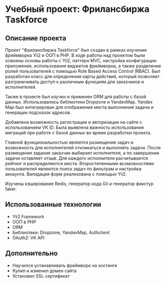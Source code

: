 # Учебный проект: Фрилансбиржа Taskforce

## Описание проекта

Проект "Фрилансбиржа Taskforce" был создан в рамках изучения фреймворка Yii2 и ООП в PHP. В ходе работы над проектом были освоены основы работы с Yii2, паттерн MVC, настройка конфигурации приложения, использование виджетов фреймворка, а также разделение ролей пользователей с помощью Role Based Access Control (RBAC). Был разработан класс для определения карты действий, который позволяет разграничивать доступ к различным функциям для заказчиков и исполнителей.

Также в проекте был изучен и применен ORM для работы с базой данных. Использовались библиотеки Dropzone и YandexMap. Yandex Map был интегрирован для отображения места выполнения задачи и генерации подсказок адресов.

Добавлена возможность регистрации и авторизации на сайте с использованием VK ID. 
Была выявлена важность использования миграций при работе с базой данных во время разработки проекта.

Главной функциональностью является размещение задач и возможность для исполнителей откликаться и выполнять задачи. После размещения задания заказчик выбирает исполнителя, а по завершении задачи оставляет отзыв. Для каждого исполнителя расчитывается рейтинг и распределяются места.
Второстепенными возможностями пользователей являются поиск задач по фильтрам и настройка аккаунта. Валидация форм реализована с помощью Yii2.

Изучены кэширование Redis, генератор кода Gii и генератор фикстур faker.

## Использованные технологии

- Yii2 Framework
- ООП в PHP
- ORM
- Библиотеки: Dropzone, YandexMap, Authclient
- OAuth2: VK API

## Дополнительно

- Научился устанавливать фреймворк на хостинге
- Купил и изменил домен сайта
- Установил SSL сертификат
